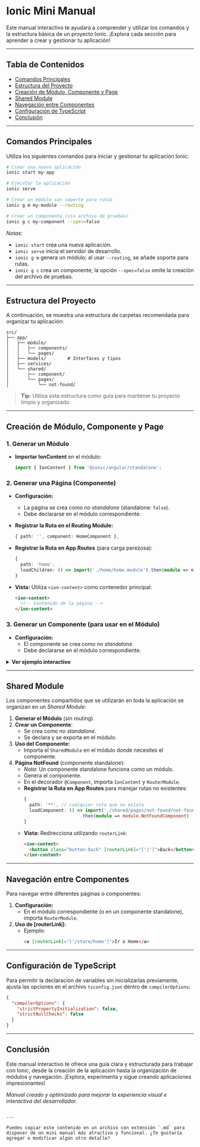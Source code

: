 
# Ionic Mini Manual

Este manual interactivo te ayudará a comprender y utilizar los comandos y la estructura básica de un proyecto Ionic. ¡Explora cada sección para aprender a crear y gestionar tu aplicación!

---

## Tabla de Contenidos
- [Comandos Principales](#comandos-principales)
- [Estructura del Proyecto](#estructura-del-proyecto)
- [Creación de Módulo, Componente y Page](#creación-de-módulo-componente-y-page)
- [Shared Module](#shared-module)
- [Navegación entre Componentes](#navegación-entre-componentes)
- [Configuración de TypeScript](#configuración-de-typescript)
- [Conclusión](#conclusión)

---

## Comandos Principales

Utiliza los siguientes comandos para iniciar y gestionar tu aplicación Ionic:

```bash
# Crear una nueva aplicación
ionic start my-app

# Ejecutar la aplicación
ionic serve

# Crear un módulo con soporte para rutas
ionic g m my-module --routing

# Crear un componente (sin archivo de pruebas)
ionic g c my-component --spec=false
```

*Notas:*
- `ionic start` crea una nueva aplicación.
- `ionic serve` inicia el servidor de desarrollo.
- `ionic g m` genera un módulo; al usar `--routing`, se añade soporte para rutas.
- `ionic g c` crea un componente; la opción `--spec=false` omite la creación del archivo de pruebas.

---

## Estructura del Proyecto

A continuación, se muestra una estructura de carpetas recomendada para organizar tu aplicación:

```
src/
├── app/
│   ├── module/
│   │   ├── components/
│   │   └── pages/
│   ├── models/        # Interfaces y tipos
│   ├── services/
│   └── shared/
│       ├── component/
│       └── pages/
│           └── not-found/
```

> **Tip:** Utiliza esta estructura como guía para mantener tu proyecto limpio y organizado.

---

## Creación de Módulo, Componente y Page

### 1. Generar un Módulo
- **Importar IonContent** en el módulo:
    ```typescript
    import { IonContent } from '@ionic/angular/standalone';
    ```

### 2. Generar una Página (Componente)
- **Configuración:**
  - La página se crea como *no standalone* (standalone: `false`).
  - Debe declararse en el módulo correspondiente.
  
- **Registrar la Ruta en el Routing Module:**
    ```typescript
    { path: '', component: HomeComponent },
    ```
- **Registrar la Ruta en App Routes** (para carga perezosa):
    ```typescript
    {
      path: 'home',
      loadChildren: () => import('./home/home.module').then(module => module.HomeModule),
    }
    ```
- **Vista:** Utiliza `<ion-content>` como contenedor principal:
    ```html
    <ion-content>
      <!-- Contenido de la página -->
    </ion-content>
    ```

### 3. Generar un Componente (para usar en el Módulo)
- **Configuración:**
  - El componente se crea como *no standalone*.
  - Debe declararse en el módulo correspondiente.

<details>
  <summary><strong>Ver ejemplo interactivo</strong></summary>

  ![Ejemplo de Componente](https://via.placeholder.com/300?text=Ejemplo+de+Componente)
  
</details>

---

## Shared Module

Los componentes compartidos que se utilizarán en toda la aplicación se organizan en un *Shared Module*:

1. **Generar el Módulo** (sin routing).
2. **Crear un Componente**:
   - Se crea como *no standalone*.
   - Se declara y se exporta en el módulo.
3. **Uso del Componente:**
   - Importa el `SharedModule` en el módulo donde necesites el componente.
4. **Página NotFound** (componente standalone):
   - *Nota:* Un componente standalone funciona como un módulo.
   - Genera el componente.
   - En el decorador `@Component`, importa `IonContent` y `RouterModule`.
   - **Registrar la Ruta en App Routes** para manejar rutas no existentes:
       ```typescript
       {
         path: '**', // cualquier ruta que no exista
         loadComponent: () => import('./shared/pages/not-found/not-found.component')
                            .then(module => module.NotFoundComponent)
       }
       ```
   - **Vista:** Redirecciona utilizando `routerLink`:
       ```html
       <ion-content>
         <button class="button-back" [routerLink]="['/']">Back</button>
       </ion-content>
       ```

---

## Navegación entre Componentes

Para navegar entre diferentes páginas o componentes:

1. **Configuración:**
   - En el módulo correspondiente (o en un componente standalone), importa `RouterModule`.
2. **Uso de [routerLink]:**
   - Ejemplo:
     ```html
     <a [routerLink]="['/store/home']">Ir a Home</a>
     ```

---

## Configuración de TypeScript

Para permitir la declaración de variables sin inicializarlas previamente, ajusta las opciones en el archivo `tsconfig.json` dentro de `compilerOptions`:

```json
{
  "compilerOptions": {
    "strictPropertyInitialization": false,
    "strictNullChecks": false
  }
}
```

---

## Conclusión

Este manual interactivo te ofrece una guía clara y estructurada para trabajar con Ionic, desde la creación de la aplicación hasta la organización de módulos y navegación. ¡Explora, experimenta y sigue creando aplicaciones impresionantes!

*Manual creado y optimizado para mejorar la experiencia visual e interactiva del desarrollador.*
```

---

Puedes copiar este contenido en un archivo con extensión `.md` para disponer de un mini manual más atractivo y funcional. ¿Te gustaría agregar o modificar algún otro detalle?
